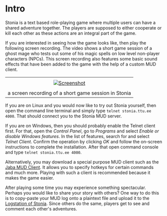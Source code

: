 # Intro ########################################################################

Stonia is a text based role-playing game where multiple users can have a shared
adventure together. The players are supposed to either cooperate or kill each
other as these actions are an integral part of the game.

If you are interested in seeing how the game looks like, then play the following
screen recording. The video shows a short game session of a ghost mage who tests
out some of his magic spells on low level non-player characters (NPCs). This
screen recording also features some basic sound effects that have been added to
the game with the help of a custom MUD client.

|                                                                              |
| :--------------------------------------------------------------------------: |
|                                                                              |
|                   [![Screenshot][img-stonia]][vid-stonia]                    |
|                                                                              |
|             a screen recording of a short game session in Stonia             |

[img-stonia]: https://img.youtube.com/vi/I9ZEksNwBio/sd1.jpg
[vid-stonia]: https://www.youtube.com/watch?v=I9ZEksNwBio
              "Screen recording showing off Stonia MUD"

If you are on Linux and you would now like to try out Stonia yourself, then open
the command line terminal and simply type `telnet stonia.ttu.ee 4000`. That
should connect you to the Stonia MUD server.

If you are on Windows, then you should probably enable the Telnet client first.
For that, open the _Control Panel_, go to _Programs_ and select _Enable or
disable Windows features_. In the list of features, search for and select
_Telnet Client_. Confirm the operation by clicking _OK_ and follow the on-screen
instructions to complete the installation. After that open command console and
type `telnet stonia.ttu.ee 4000`.

Alternatively, you may download a special purpose MUD client such as the
[Jaba MUD Client][ref-01]. It allows you to specify hotkeys for certain commands
and much more. Playing with such a client is recommended because it makes the
game easier.

After playing some time you may experience something spectacular. Perhaps you
would like to share your story with others? One way to do this is to copy-paste
your MUD log onto a plaintext file and upload it to the
[Logstation of Stonia][ref-02]. Since others do the same, players get to see
and comment each other's adventures.


[ref-01]: https://ranka.ee/stonia/jmc-download-jaba-mud-clienti-alla-laadimine/
         "download JMC"
[ref-02]: https://stonia.net.ee/logstation/
         "logstation of Stonia"
